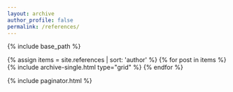 ```yaml
---
layout: archive
author_profile: false
permalink: /references/
---
```


{% include base_path %}

{% assign items = site.references | sort: 'author' %}
{% for post in items %}
  {% include archive-single.html type="grid" %}
{% endfor %}

{% include paginator.html %}

